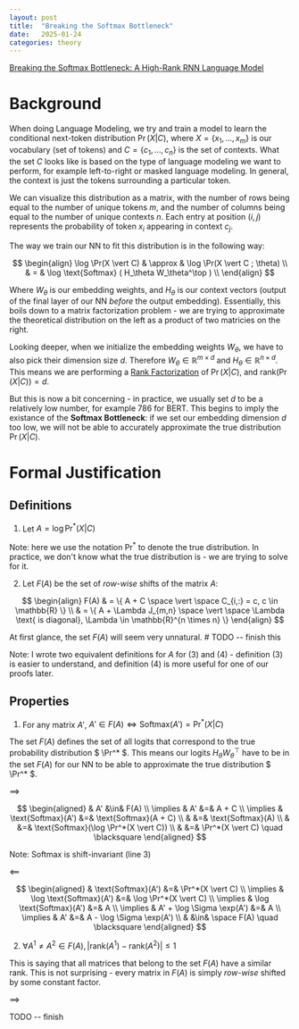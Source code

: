 ```yaml
---
layout: post
title:  "Breaking the Softmax Bottleneck"
date:   2025-01-24
categories: theory
---
```


[Breaking the Softmax Bottleneck:
A High-Rank RNN Language Model](https://arxiv.org/abs/1711.03953)

# Background

When doing Language Modeling, we try and train a model to learn the conditional next-token distribution $\Pr(X \vert C)$, where $X= \lbrace x_1, \dots , x_m \rbrace$ is our vocabulary (set of tokens) and $C = \lbrace c_1, \dots, c_n \rbrace$ is the set of contexts. What the set $C$ looks like is based on the type of language modeling we want to perform, for example left-to-right or masked language modeling. In general, the context is just the tokens surrounding a particular token.

We can visualize this distribution as a matrix, with the number of rows being equal to the number of unique tokens $m$, and the number of columns being equal to the number of unique contexts $n$. Each entry at position $(i, j)$ represents the probability of token $x_i$ appearing in context $c_j$.

The way we train our NN to fit this distribution is in the following way:

$$
\begin{align}
\log \Pr(X \vert C) & \approx & \log \Pr(X \vert C ; \theta) \\
& = & \log \text{Softmax} ( H_\theta W_\theta^\top ) \\
\end{align}
$$

Where $W_\theta$ is our embedding weights, and $H_\theta$ is our context vectors (output of the final layer of our NN *before* the output embedding).
Essentially, this boils down to a matrix factorization problem - we are trying to approximate the theoretical distribution on the left as a product of two
matricies on the right.

Looking deeper, when we initialize the embedding weights $W_\theta$, we have to also pick their dimension size $d$. 
Therefore $W_\theta \in \mathbb{R}^{m \times d}$ and $H_\theta \in \mathbb{R}^{n \times d}$. This means we are performing a 
[Rank Factorization](https://en.wikipedia.org/wiki/Rank_factorization) of $\Pr(X \vert C)$, and $\text{rank}(\Pr(X \vert C)) = d$.

But this is now a bit concerning - in practice, we usually set $d$ to be a relatively low number, for example 786 for BERT.
This begins to imply the existance of the **Softmax Bottleneck**: if we set our embedding dimension $d$ too low, we will not
be able to accurately approximate the true distribution $\Pr(X \vert C)$.

# Formal Justification

## Definitions

1) Let $A = \log \Pr^*(X \vert C)$

Note: here we use the notation $\Pr^*$ to denote the true distribution. In practice, we don't know what the true distribution is - we are trying to solve for it.

2) Let $F(A)$ be the set of *row-wise* shifts of the matrix $A$:

$$
\begin{align}
F(A) & = \{ A + C \space \vert \space C_{i,:} = c, c \in \mathbb{R}  \} \\
& = \{ A + \Lambda J_{m,n} \space \vert \space \Lambda \text{ is diagonal}, \Lambda \in \mathbb{R}^{n \times n} \}
\end{align}
$$

At first glance, the set $F(A)$ will seem very unnatural. # TODO -- finish this

Note: I wrote two equivalent definitions for $A$ for (3) and (4) - definition (3) is easier to understand,
and definition (4) is more useful for one of our proofs later.

## Properties

1) For any matrix $A'$, $A' \in F(A) \iff \text{Softmax}(A') = \Pr^*(X \vert C)$

The set $F(A)$ defines the set of all logits that correspond to the true probability distribution $ \Pr^* $.  This means our logits $H_\theta W_\theta^\top$ have to be in the set $F(A)$ for our NN to be able to approximate the true distribution $ \Pr^* $.


$\implies$

$$
\begin{aligned}
    &  A' &\in& F(A) \\
    \implies & A' &=& A + C \\
    \implies & \text{Softmax}(A') &=& \text{Softmax}(A + C) \\
    & &=& \text{Softmax}(A) \\
    & &=& \text{Softmax}(\log \Pr^*(X \vert C)) \\
    & &=& \Pr^*(X \vert C) \quad \blacksquare
\end{aligned}
$$

Note: Softmax is shift-invariant (line 3)


$\impliedby$

$$
\begin{aligned}
& \text{Softmax}(A') &=& \Pr^*(X \vert C) \\
\implies & \log \text{Softmax}(A') &=& \log \Pr^*(X \vert C) \\
\implies & \log \text{Softmax}(A') &=& A \\
\implies & A' + \log \Sigma \exp(A') &=& A \\
\implies & A' &=& A - \log \Sigma \exp(A') \\
& &\in& \space F(A) \quad \blacksquare
\end{aligned}
$$


2) $\forall A^1 \neq A^2 \in F(A), \vert \text{rank}(A^1) - \text{rank}(A^2) \vert \leq 1$

This is saying that all matrices that belong to the set $F(A)$ have a similar rank. This is not surprising - every matrix in $F(A)$ is simply *row-wise* shifted by some constant factor.

$\implies$

TODO -- finish